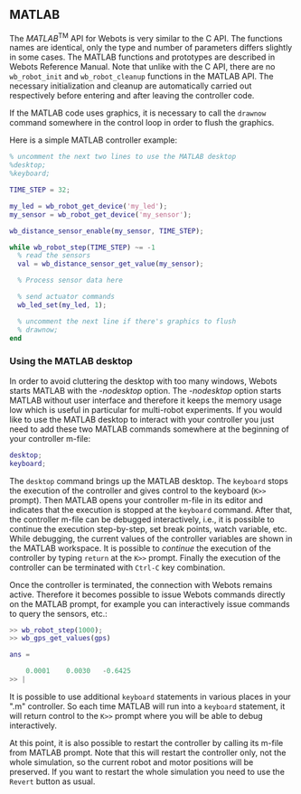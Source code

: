 ## MATLAB

The *MATLAB*<sup>TM</sup> API for Webots is very similar to the C API.
The functions names are identical, only the type and number of parameters differs slightly in some cases.
The MATLAB functions and prototypes are described in Webots Reference Manual.
Note that unlike with the C API, there are no `wb_robot_init` and `wb_robot_cleanup` functions in the MATLAB API.
The necessary initialization and cleanup are automatically carried out respectively before entering and after leaving the controller code.

If the MATLAB code uses graphics, it is necessary to call the `drawnow` command somewhere in the control loop in order to flush the graphics.

Here is a simple MATLAB controller example:

```matlab
% uncomment the next two lines to use the MATLAB desktop
%desktop;
%keyboard;

TIME_STEP = 32;

my_led = wb_robot_get_device('my_led');
my_sensor = wb_robot_get_device('my_sensor');

wb_distance_sensor_enable(my_sensor, TIME_STEP);

while wb_robot_step(TIME_STEP) ~= -1
  % read the sensors
  val = wb_distance_sensor_get_value(my_sensor);

  % Process sensor data here

  % send actuator commands
  wb_led_set(my_led, 1);

  % uncomment the next line if there's graphics to flush
  % drawnow;
end
```

### Using the MATLAB desktop

In order to avoid cluttering the desktop with too many windows, Webots starts MATLAB with the *-nodesktop* option.
The *-nodesktop* option starts MATLAB without user interface and therefore it keeps the memory usage low which is useful in particular for multi-robot experiments.
If you would like to use the MATLAB desktop to interact with your controller you just need to add these two MATLAB commands somewhere at the beginning of your controller m-file:

```matlab
desktop;
keyboard;
```

The `desktop` command brings up the MATLAB desktop.
The `keyboard` stops the execution of the controller and gives control to the keyboard (`K>>` prompt).
Then MATLAB opens your controller m-file in its editor and indicates that the execution is stopped at the `keyboard` command.
After that, the controller m-file can be debugged interactively, i.e., it is possible to continue the execution step-by-step, set break points, watch variable, etc.
While debugging, the current values of the controller variables are shown in the MATLAB workspace.
It is possible to *continue* the execution of the controller by typing `return` at the `K>>` prompt.
Finally the execution of the controller can be terminated with `Ctrl-C` key combination.

Once the controller is terminated, the connection with Webots remains active.
Therefore it becomes possible to issue Webots commands directly on the MATLAB prompt, for example you can interactively issue commands to query the sensors, etc.:

```matlab
>> wb_robot_step(1000);
>> wb_gps_get_values(gps)

ans =

    0.0001    0.0030   -0.6425
>> |
```

It is possible to use additional `keyboard` statements in various places in your ".m" controller.
So each time MATLAB will run into a `keyboard` statement, it will return control to the `K>>` prompt where you will be able to debug interactively.

At this point, it is also possible to restart the controller by calling its m-file from MATLAB prompt.
Note that this will restart the controller only, not the whole simulation, so the current robot and motor positions will be preserved.
If you want to restart the whole simulation you need to use the `Revert` button as usual.
